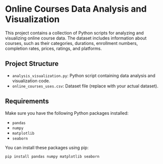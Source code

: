 # Online Courses Data Analysis and Visualization

This project contains a collection of Python scripts for analyzing and visualizing online course data. The dataset includes information about courses, such as their categories, durations, enrollment numbers, completion rates, prices, ratings, and platforms.

## Project Structure

- `analysis_visualization.py`: Python script containing data analysis and visualization code.
- `online_courses_uses.csv`: Dataset file (replace with your actual dataset).

## Requirements

Make sure you have the following Python packages installed:

- `pandas`
- `numpy`
- `matplotlib`
- `seaborn`

You can install these packages using pip:

```bash
pip install pandas numpy matplotlib seaborn
